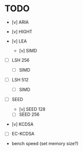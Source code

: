 # TODO

- [v] ARIA

- [v] HIGHT

- [v] LEA

    - [v] SIMD

- [ ] LSH 256

    - [ ] SIMD

- [ ] LSH 512

    - [ ] SIMD

- [ ] SEED

    - [v] SEED 128

    - [ ] SEED 256

- [v] KCDSA

- [ ] EC-KCDSA

- bench speed (set memory size?)
